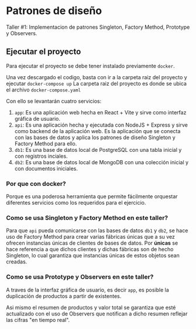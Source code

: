 # Patrones de diseño
Taller #1: Implementacion de patrones Singleton, Factory Method, Prototype y Observers.

## Ejecutar el proyecto
Para ejecutar el proyecto se debe tener instalado previamente `docker`.

Una vez descargado el codigo, basta con ir a la carpeta raiz del proyecto y ejecutar `docker-compose up`
La carpeta raiz del proyecto es donde se ubica el archivo `docker-compose.yaml`

Con ello se levantarán cuatro servicios:
1. `app`: Es una aplicación web hecha en React + Vite y sirve como interfaz gráfica de usuario.
2. `api`: Es una aplicación hecha y ejecutada con NodeJS + Express y sirve como backend de la aplicación web. 
          Es la aplicación que se conecta con las bases de datos y aplica los patrones de diseño Singleton y Factory Method para ello.
3. `db1`: Es una base de datos local de PostgreSQL con una tabla inicial y con registros inciales.
4. `db2`: Es una base de datos local de MongoDB con una colección inicial y con documentos iniciales.

### Por que con docker? 
Porque es una poderosa herramienta que permite fácilmente orquestar diferentes servicios como los requeridos para el ejercicio.

### Como se usa Singleton y Factory Method en este taller?
Para que `api` pueda comunicarse con las bases de datos `db1` y `db2`, se hace uso de Factory Method para crear varias fábricas únicas que
a su vez ofrecen instancias únicas de clientes de bases de datos. Por **únicas** se hace referencia a que dichos clientes y dichas 
fábricas son de hecho Singleton, lo cual garantiza que instancias únicas de estos objetos sean creadas.

### Como se usa Prototype y Observers en este taller?
A traves de la interfaz gráfica de usuario, es decir `app`, es posible la duplicación de productos a partir de existentes.

Asi mismo el resumen de productos y valor total se garantiza que esté actualizado con el uso de Observers que notifican a dicho
resumen reflejar las cifras "en tiempo real".

